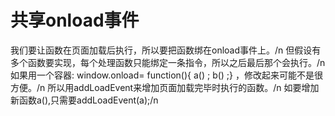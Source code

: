  共享onload事件
 =============
 我们要让函数在页面加载后执行，所以要把函数绑在onload事件上。/n
 但假设有多个函数要实现，每个处理函数只能绑定一条指令，所以之后最后那个会执行。/n
 如果用一个容器:  window.onload= function(){ a() ; b() ;} ，修改起来可能不是很方便。/n
 所以用addLoadEvent来增加页面加载完毕时执行的函数。/n
 如要增加新函数a(),只需要addLoadEvent(a);/n
